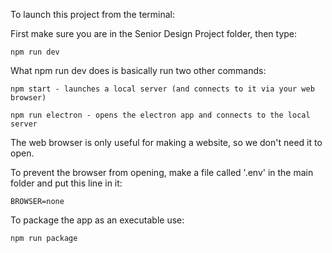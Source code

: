 To launch this project from the terminal:

First make sure you are in the Senior Design Project folder, then type:
    
    npm run dev

What npm run dev does is basically run two other commands:

    npm start - launches a local server (and connects to it via your web browser)
    
    npm run electron - opens the electron app and connects to the local server


The web browser is only useful for making a website, so we don't need it to open.

To prevent the browser from opening, make a file called '.env' in the main folder and put this line in it:

    BROWSER=none


To package the app as an executable use:

    npm run package